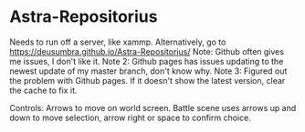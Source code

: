 # Astra-Repositorius
Needs to run off a server, like xammp.
Alternatively, go to https://deusumbra.github.io/Astra-Repositorius/
Note: Github often gives me issues, I don't like it.
Note 2: Github pages has issues updating to the newest update of my master branch, don't know why.
Note 3: Figured out the problem with Github pages. If it doesn't show the latest version, clear the cache to fix it.

Controls: Arrows to move on world screen. Battle scene uses arrows up and down to move selection, arrow right or space to confirm choice.
